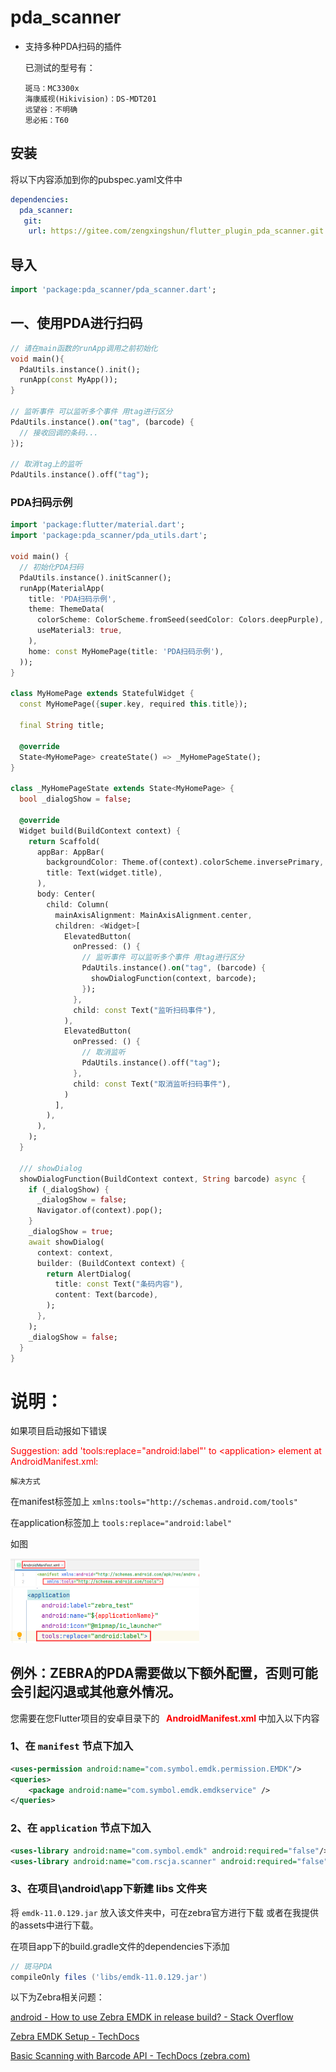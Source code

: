 # pda_scanner

* 支持多种PDA扫码的插件

  已测试的型号有：

  ```text
  斑马：MC3300x
  海康威视(Hikivision)：DS-MDT201
  远望谷：不明确
  思必拓：T60
  ```
## 安装

将以下内容添加到你的pubspec.yaml文件中

```yaml
dependencies:
  pda_scanner:
   git:
    url: https://gitee.com/zengxingshun/flutter_plugin_pda_scanner.git
```

## 导入

```dart
import 'package:pda_scanner/pda_scanner.dart';
```

## 一、使用PDA进行扫码

```dart
// 请在main函数的runApp调用之前初始化
void main(){
  PdaUtils.instance().init();
  runApp(const MyApp());
}
    
// 监听事件 可以监听多个事件 用tag进行区分
PdaUtils.instance().on("tag", (barcode) {
  // 接收回调的条码...
});

// 取消tag上的监听
PdaUtils.instance().off("tag");
```

### PDA扫码示例

```dart
import 'package:flutter/material.dart';
import 'package:pda_scanner/pda_utils.dart';

void main() {
  // 初始化PDA扫码
  PdaUtils.instance().initScanner();
  runApp(MaterialApp(
    title: 'PDA扫码示例',
    theme: ThemeData(
      colorScheme: ColorScheme.fromSeed(seedColor: Colors.deepPurple),
      useMaterial3: true,
    ),
    home: const MyHomePage(title: 'PDA扫码示例'),
  ));
}

class MyHomePage extends StatefulWidget {
  const MyHomePage({super.key, required this.title});

  final String title;

  @override
  State<MyHomePage> createState() => _MyHomePageState();
}

class _MyHomePageState extends State<MyHomePage> {
  bool _dialogShow = false;

  @override
  Widget build(BuildContext context) {
    return Scaffold(
      appBar: AppBar(
        backgroundColor: Theme.of(context).colorScheme.inversePrimary,
        title: Text(widget.title),
      ),
      body: Center(
        child: Column(
          mainAxisAlignment: MainAxisAlignment.center,
          children: <Widget>[
            ElevatedButton(
              onPressed: () {
                // 监听事件 可以监听多个事件 用tag进行区分
                PdaUtils.instance().on("tag", (barcode) {
                  showDialogFunction(context, barcode);
                });
              },
              child: const Text("监听扫码事件"),
            ),
            ElevatedButton(
              onPressed: () {
                // 取消监听
                PdaUtils.instance().off("tag");
              },
              child: const Text("取消监听扫码事件"),
            )
          ],
        ),
      ),
    );
  }

  /// showDialog
  showDialogFunction(BuildContext context, String barcode) async {
    if (_dialogShow) {
      _dialogShow = false;
      Navigator.of(context).pop();
    }
    _dialogShow = true;
    await showDialog(
      context: context,
      builder: (BuildContext context) {
        return AlertDialog(
          title: const Text("条码内容"),
          content: Text(barcode),
        );
      },
    );
    _dialogShow = false;
  }
}
```

# 说明：

如果项目启动报如下错误

<span style="color:red">Suggestion: add 'tools:replace="android:label"' to \<application> element at AndroidManifest.xml:</span>

`解决方式`

在manifest标签加上 `xmlns:tools="http://schemas.android.com/tools"`

在application标签加上 `tools:replace="android:label"`

如图

<img src='./photos/pic_01.png' width="60%">
<img src='./photos/pic_02.png' width="60%">


## 例外：ZEBRA的PDA需要做以下额外配置，否则可能会引起闪退或其他意外情况。

您需要在您Flutter项目的安卓目录下的 <span style="color:red;font-weight:bold">  AndroidManifest.xml </span>中加入以下内容
### 1、在 `manifest` 节点下加入
```xml
<uses-permission android:name="com.symbol.emdk.permission.EMDK"/>
<queries>
    <package android:name="com.symbol.emdk.emdkservice" />
</queries>
```
### 2、在 `application` 节点下加入

```xml
<uses-library android:name="com.symbol.emdk" android:required="false"/>
<uses-library android:name="com.rscja.scanner" android:required="false"/>
```

### 3、在项目\android\app下新建 libs 文件夹

将  `emdk-11.0.129.jar` 放入该文件夹中，可在zebra官方进行下载  或者在我提供的assets中进行下载。

在项目app下的build.gradle文件的dependencies下添加

```groovy
// 斑马PDA
compileOnly files ('libs/emdk-11.0.129.jar')
```

以下为Zebra相关问题：

[android - How to use Zebra EMDK in release build? - Stack Overflow](https://stackoverflow.com/questions/70899282/how-to-use-zebra-emdk-in-release-build)

[Zebra EMDK Setup - TechDocs](https://techdocs.zebra.com/emdk-for-android/latest/guide/setup/)

[Basic Scanning with Barcode API - TechDocs (zebra.com)](https://techdocs.zebra.com/emdk-for-android/11-0/tutorial/tutbasicscanningapi/)
